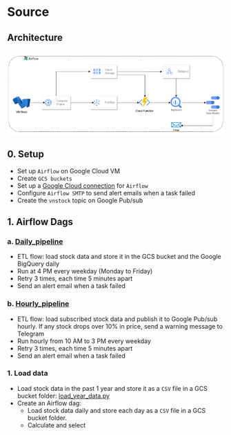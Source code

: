 # Source

## Architecture
![Alt text](images/vnstock_architecture.png)
## 0. Setup
- Set up `Airflow` on Google Cloud VM
- Create `GCS buckets`
- Set up a [Google Cloud connection](src/connection_configurating/cloud_connection.py) for `Airflow`
- Configure `Airflow SMTP` to send alert emails when a task failed
- Create the `vnstock` topic on Google Pub/sub
## 1. Airflow Dags
### a. [Daily_pipeline](src/dags/daily_dag.py)
- ETL flow: load stock data and store it in the GCS bucket and the Google BigQuery daily
- Run at 4 PM every weekday (Monday to Friday)
- Retry 3 times, each time 5 minutes apart
- Send an alert email when a task failed
### b. [Hourly_pipeline](src/dags/hourly_dag.py)
- ETL flow: load subscribed stock data and publish it to Google Pub/sub hourly. If any stock drops over 10% in price, send a warning message to Telegram
- Run hourly from 10 AM to 3 PM every weekday
- Retry 3 times, each time 5 minutes apart
- Send an alert email when a task failed
### 1. Load data
- Load stock data in the past 1 year and store it as a `CSV` file in a GCS bucket folder: [load_year_data.py](src/data_processing/load_year_data.py)
- Create an Airflow dag:
  - Load stock data daily and store each day as a `CSV` file in a GCS bucket folder.
  - Calculate and select 
